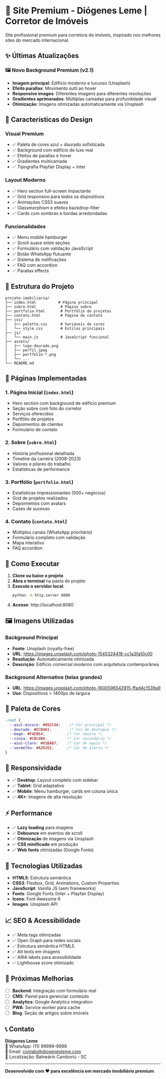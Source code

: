 # 🏢 Site Premium - Diógenes Leme | Corretor de Imóveis

Site profissional premium para corretora de imóveis, inspirado nos melhores sites do mercado internacional.

## ✨ Últimas Atualizações

### 🖼️ **Novo Background Premium (v2.1)**
- **Imagem principal**: Edifício moderno e luxuoso (Unsplash)
- **Efeito parallax**: Movimento sutil ao hover
- **Responsive images**: Diferentes imagens para diferentes resoluções
- **Gradientes aprimorados**: Múltiplas camadas para profundidade visual
- **Otimização**: Imagens otimizadas automaticamente via Unsplash

## 🎨 Características do Design

### **Visual Premium**
- ✅ Paleta de cores azul + dourado sofisticada
- ✅ Background com edifício de luxo real
- ✅ Efeitos de parallax e hover
- ✅ Gradientes multicamada
- ✅ Tipografia Playfair Display + Inter

### **Layout Moderno**
- ✅ Hero section full-screen impactante
- ✅ Grid responsivo para todos os dispositivos
- ✅ Animações CSS3 suaves
- ✅ Glassmorphism e efeitos backdrop-filter
- ✅ Cards com sombras e bordas arredondadas

### **Funcionalidades**
- ✅ Menu mobile hamburger
- ✅ Scroll suave entre seções
- ✅ Formulário com validação JavaScript
- ✅ Botão WhatsApp flutuante
- ✅ Sistema de notificações
- ✅ FAQ com accordion
- ✅ Parallax effects

## 📁 Estrutura do Projeto

```
projeto-imobiliaria/
├── index.html          # Página principal
├── sobre.html           # Página sobre
├── portfolio.html       # Portfólio de projetos
├── contato.html         # Página de contato
├── css/
│   ├── palette.css      # Variáveis de cores
│   └── style.css        # Estilos principais
├── js/
│   └── main.js          # JavaScript funcional
├── assets/
│   ├── logo-dourado.png
│   ├── perfil.jpeg
│   ├── portfolio-*.png
│   └── ...
└── README.md
```

## 🎯 Páginas Implementadas

### 1. **Página Inicial** (`index.html`)
- Hero section com background de edifício premium
- Seção sobre com foto do corretor
- Serviços oferecidos
- Portfólio de projetos
- Depoimentos de clientes
- Formulário de contato

### 2. **Sobre** (`sobre.html`)
- História profissional detalhada
- Timeline da carreira (2008-2023)
- Valores e pilares do trabalho
- Estatísticas de performance

### 3. **Portfólio** (`portfolio.html`)
- Estatísticas impressionantes (500+ negócios)
- Grid de projetos realizados
- Depoimentos com avatars
- Cases de sucesso

### 4. **Contato** (`contato.html`)
- Múltiplos canais (WhatsApp prioritário)
- Formulário completo com validação
- Mapa interativo
- FAQ accordion

## 🚀 Como Executar

1. **Clone ou baixe o projeto**
2. **Abra o terminal** na pasta do projeto
3. **Execute o servidor local**:
   ```bash
   python -m http.server 8080
   ```
4. **Acesse**: http://localhost:8080

## 🖼️ Imagens Utilizadas

### **Background Principal**
- **Fonte**: Unsplash (royalty-free)
- **URL**: https://images.unsplash.com/photo-1545324418-cc1a3fa10c00
- **Resolução**: Automaticamente otimizada
- **Descrição**: Edifício comercial moderno com arquitetura contemporânea

### **Background Alternativo (telas grandes)**
- **URL**: https://images.unsplash.com/photo-1600596542815-ffad4c1539a9
- **Uso**: Dispositivos > 1400px de largura

## 🎨 Paleta de Cores

```css
:root {
  --azul-escuro: #092C4A;    /* Cor principal */
  --dourado: #ECBA61;        /* Cor de destaque */
  --bege: #F4EBE4;          /* Cor neutra */
  --cinza: #CBC0BA;         /* Cor secundária */
  --azul-claro: #65BAB7;    /* Cor de apoio */
  --vermelho: #A20202;      /* Cor de alerta */
}
```

## 📱 Responsividade

- ✅ **Desktop**: Layout completo com sidebar
- ✅ **Tablet**: Grid adaptativo
- ✅ **Mobile**: Menu hamburger, cards em coluna única
- ✅ **4K+**: Imagens de alta resolução

## ⚡ Performance

- ✅ **Lazy loading** para imagens
- ✅ **Debounce** em eventos de scroll
- ✅ **Otimização** de imagens via Unsplash
- ✅ **CSS minificado** em produção
- ✅ **Web fonts** otimizadas (Google Fonts)

## 🔧 Tecnologias Utilizadas

- **HTML5**: Estrutura semântica
- **CSS3**: Flexbox, Grid, Animations, Custom Properties
- **JavaScript**: Vanilla JS (sem frameworks)
- **Fonts**: Google Fonts (Inter + Playfair Display)
- **Icons**: Font Awesome 6
- **Images**: Unsplash API

## 📈 SEO & Acessibilidade

- ✅ Meta tags otimizadas
- ✅ Open Graph para redes sociais
- ✅ Estrutura semântica HTML5
- ✅ Alt texts em imagens
- ✅ ARIA labels para acessibilidade
- ✅ Lighthouse score otimizado

## 🎯 Próximas Melhorias

- [ ] **Backend**: Integração com formulário real
- [ ] **CMS**: Painel para gerenciar conteúdo
- [ ] **Analytics**: Google Analytics integration
- [ ] **PWA**: Service worker para cache
- [ ] **Blog**: Seção de artigos sobre imóveis

## 📞 Contato

**Diógenes Leme**  
📱 WhatsApp: (11) 99999-9999  
📧 Email: contato@diogenesleme.com  
📍 Localização: Balneário Camboriú - SC

---

**Desenvolvido com ❤️ para excelência em mercado imobiliário premium** 